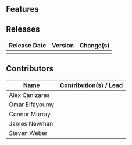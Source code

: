 # 


## Features




## Releases

Release Date	|	Version		| Change(s)
--------------------|-----------------------|------------------------------------------------------------------------------------
              |	          |	
         
## Contributors
Name             | Contribution(s) / Lead 
--------------   | ---------------------------------------------
Alex Canizares   |
Omar Elfayoumy   |
Connor Murray    |
James Newman     |
Steven Weber     |
